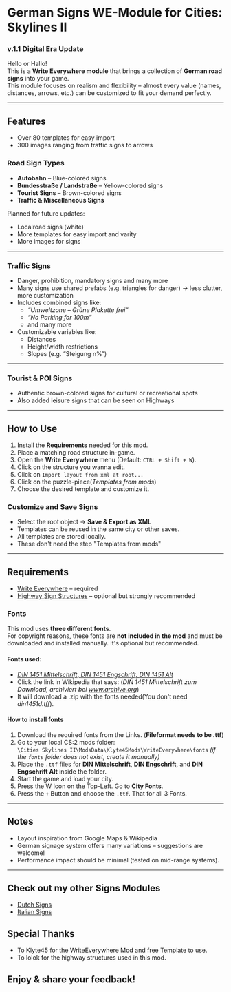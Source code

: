 # German Signs WE-Module for Cities: Skylines II
### v.1.1 Digital Era Update

Hello or Hallo!  
This is a **Write Everywhere module** that brings a collection of **German road signs** into your game.  
This module focuses on realism and flexibility – almost every value (names, distances, arrows, etc.) can be customized to fit your demand perfectly.

---

##  Features
- Over 80 templates for easy import
- 300 images ranging from traffic signs to arrows 
###  Road Sign Types
- **Autobahn** – Blue-colored signs  
- **Bundesstraße / Landstraße** – Yellow-colored signs  
- **Tourist Signs** – Brown-colored signs  
- **Traffic & Miscellaneous Signs** 

 Planned for future updates:  
- Localroad signs (white)  
- More templates for easy import and varity
- More images for signs

---

###  Traffic Signs
- Danger, prohibition, mandatory signs and many more
- Many signs use shared prefabs (e.g. triangles for danger) → less clutter, more customization  
- Includes combined signs like:  
  - *“Umweltzone – Grüne Plakette frei”*  
  - *“No Parking for 100m”*
  - and many more
- Customizable variables like:  
  - Distances  
  - Height/width restrictions  
  - Slopes (e.g. “Steigung n%”)  

---

###  Tourist & POI Signs
- Authentic brown-colored signs for cultural or recreational spots  
- Also added leisure signs that can be seen on Highways

---

##  How to Use

1. Install the **Requirements** needed for this mod.
3. Place a matching road structure in-game.  
4. Open the **Write Everywhere** menu (Default: `CTRL + Shift + W`).
4. Click on the structure you wanna edit.  
5. Click on `Import layout from xml at root...`
6. Click on the puzzle-piece(*Templates from mods*)
7. Choose the desired template and customize it. 

### Customize and Save Signs
- Select the root object → **Save & Export as XML**  
- Templates can be reused in the same city or other saves.  
- All templates are stored locally.
- These don't need the step "Templates from mods"

---

##  Requirements
- [Write Everywhere](https://mods.paradoxplaza.com/mods/92908/Windows) – required  
- [Highway Sign Structures](https://mods.paradoxplaza.com/mods/113261/Windows) – optional but strongly recommended  


###  Fonts

This mod uses **three different fonts**.  
For copyright reasons, these fonts are **not included in the mod** and must be downloaded and installed manually. It's optional but recommended.

#### Fonts used:
- [*DIN 1451 Mittelschrift*, *DIN 1451 Engschrift*, *DIN 1451 Alt*](https://de.wikipedia.org/wiki/DIN_1451#Weblinks)
- Click the link in Wikipedia that says: (*DIN 1451 Mittelschrift zum Download, archiviert bei www.archive.org*)
- It will download a .zip with the fonts needed(You don't need *din1451d.tff*).

####  How to install fonts
1. Download the required fonts from the Links. (**Fileformat needs to be .ttf**)
2. Go to your local CS:2 mods folder:  
`\Cities Skylines II\ModsData\Klyte45Mods\WriteEverywhere\fonts`
*(if the `fonts` folder does not exist, create it manually)*  
3. Place the `.ttf` files for **DIN Mittelschrift**, **DIN Engschrift**, and **DIN Engschrift Alt** inside the folder. 
4. Start the game and load your city.  
5. Press the W Icon on the Top-Left. Go to **City Fonts**.  
6. Press the `+` Button and choose the `.ttf`. That for all 3 Fonts.
---

##  Notes
- Layout inspiration from Google Maps & Wikipedia  
- German signage system offers many variations – suggestions are welcome!  
- Performance impact should be minimal (tested on mid-range systems).  

---

##  Check out my other Signs Modules
- [Dutch Signs](https://mods.paradoxplaza.com/mods/121223/Windows)
- [Italian Signs](https://mods.paradoxplaza.com/mods/121615/Windows)  

##  Special Thanks
- To Klyte45 for the WriteEverywhere Mod and free Template to use.
- To lolok for the highway structures used in this mod.

## Enjoy & share your feedback!  

